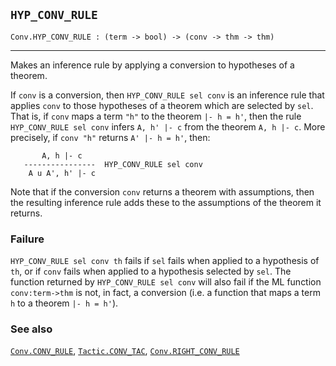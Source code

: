 ## `HYP_CONV_RULE`

``` hol4
Conv.HYP_CONV_RULE : (term -> bool) -> (conv -> thm -> thm)
```

------------------------------------------------------------------------

Makes an inference rule by applying a conversion to hypotheses of a
theorem.

If `conv` is a conversion, then `HYP_CONV_RULE sel conv` is an inference
rule that applies `conv` to those hypotheses of a theorem which are
selected by `sel`. That is, if `conv` maps a term `"h"` to the theorem
`|- h = h'`, then the rule `HYP_CONV_RULE sel conv` infers `A, h' |- c`
from the theorem `A, h |- c`. More precisely, if `conv "h"` returns
`A' |- h = h'`, then:

``` hol4
       A, h |- c
   ----------------  HYP_CONV_RULE sel conv
    A u A', h' |- c
```

Note that if the conversion `conv` returns a theorem with assumptions,
then the resulting inference rule adds these to the assumptions of the
theorem it returns.

### Failure

`HYP_CONV_RULE sel conv th` fails if `sel` fails when applied to a
hypothesis of `th`, or if `conv` fails when applied to a hypothesis
selected by `sel`. The function returned by `HYP_CONV_RULE sel conv`
will also fail if the ML function `conv:term->thm` is not, in fact, a
conversion (i.e. a function that maps a term `h` to a theorem
`|- h = h'`).

### See also

[`Conv.CONV_RULE`](#Conv.CONV_RULE),
[`Tactic.CONV_TAC`](#Tactic.CONV_TAC),
[`Conv.RIGHT_CONV_RULE`](#Conv.RIGHT_CONV_RULE)
